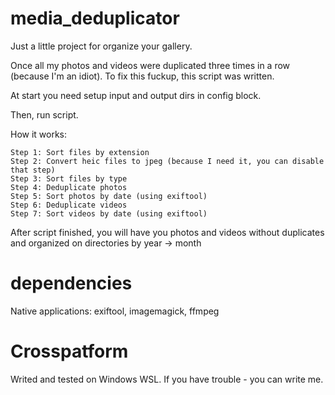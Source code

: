 # media_deduplicator
Just a little project for organize your gallery. 

Once all my photos and videos were duplicated three times in a row (because I'm an idiot).
To fix this fuckup, this script was written.

At start you need setup input and output dirs in config block.

Then, run script.

How it works:

    Step 1: Sort files by extension
    Step 2: Convert heic files to jpeg (because I need it, you can disable that step)
    Step 3: Sort files by type
    Step 4: Deduplicate photos
    Step 5: Sort photos by date (using exiftool)
    Step 6: Deduplicate videos
    Step 7: Sort videos by date (using exiftool)

After script finished, you will have you photos and videos without duplicates and organized on directories by year -> month

# dependencies
Native applications: exiftool, imagemagick, ffmpeg

# Crosspatform
Writed and tested on Windows WSL. 
If you have trouble - you can write me.
